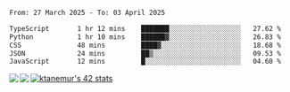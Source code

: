 <!--START_SECTION:waka-->

```txt
From: 27 March 2025 - To: 03 April 2025

TypeScript       1 hr 12 mins    ███████░░░░░░░░░░░░░░░░░░   27.62 %
Python           1 hr 10 mins    ██████▓░░░░░░░░░░░░░░░░░░   26.83 %
CSS              48 mins         ████▓░░░░░░░░░░░░░░░░░░░░   18.68 %
JSON             24 mins         ██▒░░░░░░░░░░░░░░░░░░░░░░   09.53 %
JavaScript       12 mins         █░░░░░░░░░░░░░░░░░░░░░░░░   04.60 %
```

<!--END_SECTION:waka-->
<a href="https://github.com/anuraghazra/github-readme-stats">
  <img align="left" src="https://github-readme-stats.vercel.app/api?username=Tanesan&count_private=true&show_icons=true" />
<img align="left" src="https://github-readme-stats.vercel.app/api/top-langs/?username=Tanesan" />
</a>

[![ktanemur's 42 stats](https://badge42.vercel.app/api/v2/cl1wslf6s002109l771rng2w8/stats?cursusId=21&coalitionId=62)](https://github.com/JaeSeoKim/badge42)
